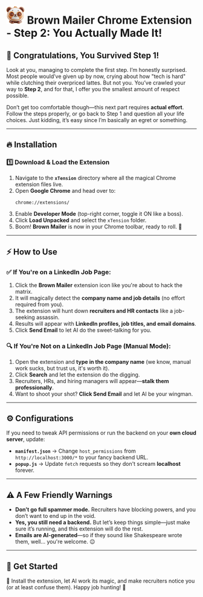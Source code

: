 # ![Brown Mailer Icon](xTension/icons/icon48.png)  Brown Mailer Chrome Extension - Step 2: You Actually Made It!

## 🎉 Congratulations, You Survived Step 1!

Look at you, managing to complete the first step. I’m honestly surprised. Most people would’ve given up by now, crying about how "tech is hard" while clutching their overpriced lattes. But not you. You’ve crawled your way to **Step 2**, and for that, I offer you the smallest amount of respect possible.

Don’t get too comfortable though—this next part requires **actual effort**. Follow the steps properly, or go back to Step 1 and question all your life choices. Just kidding, it’s easy since I’m basically an egret or something.

---

## 🔥 Installation

### 1️⃣ Download & Load the Extension

1. Navigate to the **`xTension`** directory where all the magical Chrome extension files live.
2. Open **Google Chrome** and head over to:
   ```
   chrome://extensions/
   ```
3. Enable **Developer Mode** (top-right corner, toggle it ON like a boss).
4. Click **Load Unpacked** and select the `xTension` folder.
5. Boom! **Brown Mailer** is now in your Chrome toolbar, ready to roll. 🚀

---

## ⚡ How to Use

### ✅ **If You're on a LinkedIn Job Page:**

1. Click the **Brown Mailer** extension icon like you're about to hack the matrix.
2. It will magically detect the **company name and job details** (no effort required from you).
3. The extension will hunt down **recruiters and HR contacts** like a job-seeking assassin.
4. Results will appear with **LinkedIn profiles, job titles, and email domains**.
5. Click **Send Email** to let AI do the sweet-talking for you.

### 🔍 **If You're Not on a LinkedIn Job Page (Manual Mode):**

1. Open the extension and **type in the company name** (we know, manual work sucks, but trust us, it's worth it).
2. Click **Search** and let the extension do the digging.
3. Recruiters, HRs, and hiring managers will appear—**stalk them professionally**.
4. Want to shoot your shot? **Click Send Email** and let AI be your wingman.

---

## ⚙️ Configurations

If you need to tweak API permissions or run the backend on your **own cloud server**, update:

- **`manifest.json`** → Change `host_permissions` from `http://localhost:3000/*` to your fancy backend URL.
- **`popup.js`** → Update `fetch` requests so they don't scream **localhost** forever.

---

## ⚠️ A Few Friendly Warnings

- **Don’t go full spammer mode.** Recruiters have blocking powers, and you don’t want to end up in the void.
- **Yes, you still need a backend.** But let’s keep things simple—just make sure it’s running, and this extension will do the rest.
- **Emails are AI-generated**—so if they sound like Shakespeare wrote them, well… you're welcome. 😉

---

## 🎯 Get Started

🚀 Install the extension, let AI work its magic, and make recruiters notice you (or at least confuse them). Happy job hunting! 🚀
